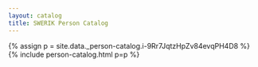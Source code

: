 ```yaml
---
layout: catalog
title: SWERIK Person Catalog
---
```

{% assign p = site.data._person-catalog.i-9Rr7JqtzHpZv84evqPH4D8 %}
{% include person-catalog.html p=p %}


